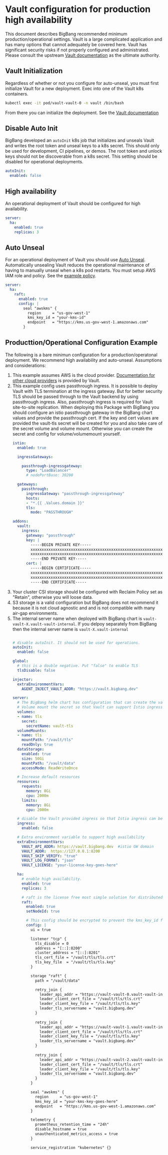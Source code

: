 # Vault configuration for production high availability
This document describes BigBang recommended minimum production/operational settings. Vault is a large complicated application and has many options that cannot adequately be covered here. Vault has significant security risks if not properly configured and administrated. Please consult the upstream [Vault documentation](https://learn.hashicorp.com/tutorials/vault/kubernetes-raft-deployment-guide?in=vault/kubernetes#configure-vault-helm-chart) as the ultimate authority.  

## Vault Initialization
Regardless of whether or not you configure for auto-unseal, you must first initialize Vault for a new deployment. Exec into one of the Vault k8s containers.
```bash
kubectl exec -it pod/vault-vault-0 -n vault /bin/bash
```
From there you can initialize the deployment. See the [Vault documentation](https://www.vaultproject.io/docs/commands/operator/init)

## Disable Auto Init
BigBang developed an ```autoInit``` k8s job that initializes and unseals Vault and writes the root token and unseal keys to a k8s secret. This should only be used for development, CI pipelines, or demos. The root token and unlock keys should not be discoverable from a k8s secret. This setting should be disabled for operational deployments. 
```yaml
autoInit:
  enabled: false
```

## High availability
An operational deployment of Vault should be configured for high availability. 
```yaml
server:
  ha:
    enabled: true
    replicas: 3
```

## Auto Unseal
For an operational deployment of Vault you should use [Auto Unseal](https://learn.hashicorp.com/collections/vault/auto-unseal). Automatically unsealing Vault reduces the operational maintenance of having to manually unseal when a k8s pod restarts. You must setup AWS IAM role and policy. See the [example policy](./awsKMSPolicy.md).
```yaml
server:
  ha:
    raft:
      enabled: true
      config: |
        seal "awskms" {
          region     = "us-gov-west-1"
          kms_key_id = "your-kms-id"
          endpoint   = "https://kms.us-gov-west-1.amazonaws.com"
        }
```

## Producttion/Operational Configuration Example
The following is a bare minimun configuration for a production/operatonal deployment. We recommend high availability and auto-unseal. Assumptions and considerations:
1. This example assumes AWS is the cloud provider. [Documentation for other cloud providers](https://learn.hashicorp.com/tutorials/vault/kubernetes-raft-deployment-guide?in=vault/kubernetes#vault-storage-config) is provided by Vault. 
1. This example config uses passthrough ingress. It is possible to deploy Vault with TLS termination at the ingress gateway. But for better security TLS should be passed through to the Vault backend by using passthrough ingress. Also, passthrough ingress is required for Vault site-to-site replication. When deploying this Package with BigBang you should configure an istio passthrough gateway in the BigBang chart values and provide the passthrough cert. If the key and cert values are provided the vault-tls secret will be created for you and also take care of the secret volume and volume mount. Otherwise you can create the secret and config for volume/volumemount yourself.
    ```yaml
    istio:
      enabled: true

      ingressGateways:

        passthrough-ingressgateway:
          type: "LoadBalancer"
          # nodePortBase: 30200

      gateways:
        passthrough:
          ingressGateway: "passthrough-ingressgateway"
          hosts:
          - "*.{{ .Values.domain }}"
          tls:
            mode: "PASSTHROUGH"

    addons:
      vault:
        ingress:
          gateway: "passthrough"
          key: |
            -----BEGIN PRIVATE KEY-----
            xxxxxxxxxxxxxxxxxxxxxxxxxxxxxxxxxxxxxxxxxxxxxxxxxxxxxxxxxxxxxxxx
            xxxxxxxxxxxxxxxxxxxxxxxxxxxxxxxxxxxxxxxxxxxxxxxxxxxxxxxxxxxxxxxx
            -----END PRIVATE KEY-----
          cert: |
            -----BEGIN CERTIFICATE-----
            xxxxxxxxxxxxxxxxxxxxxxxxxxxxxxxxxxxxxxxxxxxxxxxxxxxxxxxxxxxxxxxx
            xxxxxxxxxxxxxxxxxxxxxxxxxxxxxxxxxxxxxxxxxxxxxxxxxxxxxxxxxxxxxxxx
            -----END CERTIFICATE-----
    ```
1. Your cluster CSI storage should be configured with Reclaim Policy set as "Retain", otherwise you will loose data.
1. S3 storage is a valid configuration but BigBang does not recommend it because it is not cloud agnostic and and is not compatible with many air-gap environments.
1. The internal server name when deployed with BigBang chart is ```vault-vault-X.vault-vault-internal```. If you delpoy separately from BigBang then the internal server name is ```vault-X.vault-internal```
    ```yaml

    # disable autoInit. It should not be used for operations.
    autoInit:
      enabled: false

    global:
      # this is a double negative. Put "false" to enable TLS
      tlsDisable: false

    injector:
      extraEnvironmentVars:
        AGENT_INJECT_VAULT_ADDR: "https://vault.bigbang.dev"

    server:
      # The BigBang helm chart has configuration that can create the vault-tls secret and volumemont for you
      # Volume mount the secret so that Vault can support Istio ingress passthrough
      volumes:
      - name: tls
        secret:
          secretName: vault-tls
      volumeMounts:
      - name: tls
        mountPath: "/vault/tls"
        readOnly: true
      dataStorage:
        enabled: true
        size: 50Gi
        mountPath: "/vault/data"
        accessMode: ReadWriteOnce

      # Increase default resources
      resources:
        requests:
          memory: 8Gi
          cpu: 2000m
        limits:
          memory: 8Gi
          cpu: 2000m

      # disable the Vault provided ingress so that Istio ingress can be used.
      ingress:
        enabled: false

      # Extra environment variable to support high availability
      extraEnvironmentVars:
        VAULT_API_ADDR: https://vault.bigbang.dev  #istio GW domain
        VAULT_ADDR:  https://127.0.0.1:8200
        VAULT_SKIP_VERIFY: "true"
        VAULT_LOG_FORMAT: "json"
        VAULT_LICENSE: "your-license-key-goes-here"

      ha:
        # enable high availability.
        enabled: true
        replicas: 3

        # raft is the license free most simple solution for distributed filesystem
        raft:
          enabled: true
          setNodeId: true

          # This config should be encrypted to prevent the kms_key_id from being revealed
          config: |
            ui = true

            listener "tcp" {
              tls_disable = 0
              address = "[::]:8200"
              cluster_address = "[::]:8201"
              tls_cert_file = "/vault/tls/tls.crt"
              tls_key_file  = "/vault/tls/tls.key"
            }

            storage "raft" {
              path = "/vault/data"

              retry_join {
                leader_api_addr = "https://vault-vault-0.vault-vault-internal:8200"
                leader_client_cert_file = "/vault/tls/tls.crt"
                leader_client_key_file = "/vault/tls/tls.key"
                leader_tls_servername = "vault.bigbang.dev"
              }
      
              retry_join {
                leader_api_addr = "https://vault-vault-1.vault-vault-internal:8200"
                leader_client_cert_file = "/vault/tls/tls.crt"
                leader_client_key_file = "/vault/tls/tls.key"
                leader_tls_servername = "vault.bigbang.dev"
              }
      
              retry_join {
                leader_api_addr = "https://vault-vault-2.vault-vault-internal:8200"
                leader_client_cert_file = "/vault/tls/tls.crt"
                leader_client_key_file = "/vault/tls/tls.key"
                leader_tls_servername = "vault.bigbang.dev"
              }
            }

            seal "awskms" {
              region     = "us-gov-west-1"
              kms_key_id = "your-kms-key-goes-here"
              endpoint   = "https://kms.us-gov-west-1.amazonaws.com"
            }

            telemetry {
              prometheus_retention_time = "24h"
              disable_hostname = true
              unauthenticated_metrics_access = true
            }

            service_registration "kubernetes" {}
    ```

